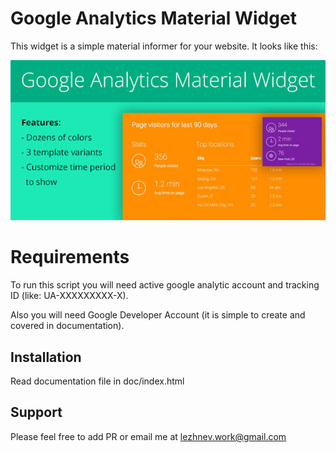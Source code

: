 # Google Analytics Material Widget

This widget is a simple material informer for your website.
It looks like this:

![alt tag](https://raw.githubusercontent.com/lezhnev74/google-analytics-material-widget/master/doc/assets/images/banner1.jpg)

Requirements
============

To run this script you will need active google analytic account and tracking ID (like: UA-XXXXXXXXX-X).

Also you will need Google Developer Account (it is simple to create and covered in documentation).

## Installation
Read documentation file in doc/index.html

## Support

Please feel free to add PR or email me at lezhnev.work@gmail.com
